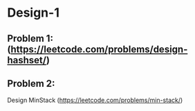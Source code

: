# Design-1

## Problem 1:(https://leetcode.com/problems/design-hashset/)




## Problem 2:
Design MinStack (https://leetcode.com/problems/min-stack/)



